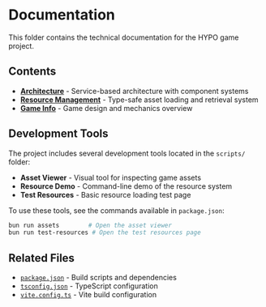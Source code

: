 # Documentation

This folder contains the technical documentation for the HYPO game project.

## Contents

- **[Architecture](./ARCHITECTURE.md)** - Service-based architecture with component systems
- **[Resource Management](./RESOURCES.md)** - Type-safe asset loading and retrieval system
- **[Game Info](./game-info.md)** - Game design and mechanics overview

## Development Tools

The project includes several development tools located in the `scripts/` folder:

- **Asset Viewer** - Visual tool for inspecting game assets
- **Resource Demo** - Command-line demo of the resource system
- **Test Resources** - Basic resource loading test page

To use these tools, see the commands available in `package.json`:

```bash
bun run assets        # Open the asset viewer
bun run test-resources # Open the test resources page
```

## Related Files

- [`package.json`](../package.json) - Build scripts and dependencies
- [`tsconfig.json`](../tsconfig.json) - TypeScript configuration
- [`vite.config.ts`](../vite.config.ts) - Vite build configuration
